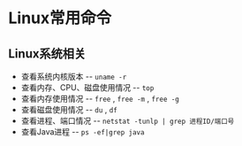 # Linux常用命令

## Linux系统相关
- 查看系统内核版本 -- `uname -r`
- 查看内存、CPU、磁盘使用情况 -- `top`
- 查看内存使用情况 -- `free` , `free -m` , `free -g`
- 查看磁盘使用情况 -- `du` , `df`
- 查看进程、端口情况 -- `netstat -tunlp | grep 进程ID/端口号`
- 查看Java进程 -- `ps -ef|grep java`
